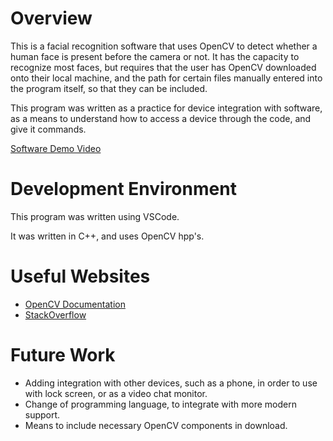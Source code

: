 # Overview
This is a facial recognition software that uses OpenCV to detect whether a human face is present before the camera or not. 
It has the capacity to recognize most faces, but requires that the user has OpenCV downloaded onto their local machine, and
the path for certain files manually entered into the program itself, so that they can be included.

This program was written as a practice for device integration with software, as a means to understand how to access a device
through the code, and give it commands.

[Software Demo Video](http://youtube.link.goes.here)

# Development Environment
This program was written using VSCode.

It was written in C++, and uses OpenCV hpp's.

# Useful Websites
- [OpenCV Documentation](https://docs.opencv.org/2.4/modules/contrib/doc/facerec/facerec_tutorial.html)
- [StackOverflow](https://stackoverflow.com/)

# Future Work
- Adding integration with other devices, such as a phone, in order to use with lock screen, or as a video chat monitor.
- Change of programming language, to integrate with more modern support.
- Means to include necessary OpenCV components in download.
